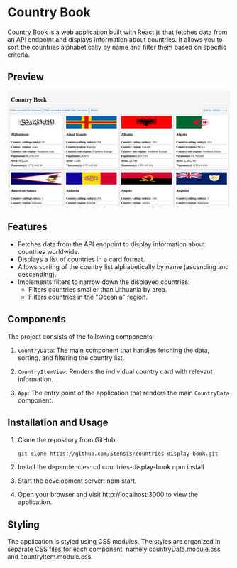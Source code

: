 # Country Book

Country Book is a web application built with React.js that fetches data from an API endpoint and displays information about countries. It allows you to sort the countries alphabetically by name and filter them based on specific criteria.

## Preview
![Large screen](./public/CountryImg.png)

## Features

- Fetches data from the API endpoint to display information about countries worldwide.
- Displays a list of countries in a card format.
- Allows sorting of the country list alphabetically by name (ascending and descending).
- Implements filters to narrow down the displayed countries:
  - Filters countries smaller than Lithuania by area.
  - Filters countries in the "Oceania" region.

## Components

The project consists of the following components:

1. `CountryData`: The main component that handles fetching the data, sorting, and filtering the country list.

2. `CountryItemView`: Renders the individual country card with relevant information.

3. `App`: The entry point of the application that renders the main `CountryData` component.

## Installation and Usage

1. Clone the repository from GitHub:

   ```bash
   git clone https://github.com/Stensis/countries-display-book.git

2. Install the dependencies:
   cd countries-display-book
   npm install

3. Start the development server:  npm start.

4. Open your browser and visit http://localhost:3000 to view the application.

## Styling
The application is styled using CSS modules. The styles are organized in separate CSS files for each component, namely countryData.module.css and countryItem.module.css.





